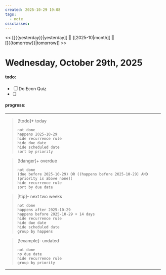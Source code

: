 ```yaml
---
created: 2025-10-29 19:08
tags:
  - note
cssclasses:
---
```

<< [[{{yesterday}}|yesterday]] || [[2025-10|month]] || [[{{tomorrow}}|tomorrow]] >>
# Wednesday, October 29th, 2025
#### todo: 
- [ ] Do Econ Quiz
- [ ] 


















#### progress:


















---
> [!todo]+ today
> ```tasks
> not done
> happens 2025-10-29
> hide recurrence rule
> hide due date
> hide scheduled date
> sort by priority
> ```

> [!danger]+ overdue 
> ```tasks
> not done
> (due before 2025-10-29) OR ((happens before 2025-10-29) AND (priority is above none))
> hide recurrence rule
> sort by due date
> ```

> [!tip]- next two weeks
> ```tasks
> not done
> happens after 2025-10-29
> happens before 2025-10-29 + 14 days
> hide recurrence rule
> hide due date
> hide scheduled date
> group by happens
> ```

> [!example]- undated
> ```tasks
> not done
> no due date
> hide recurrence rule
> group by priority
> ```

---









